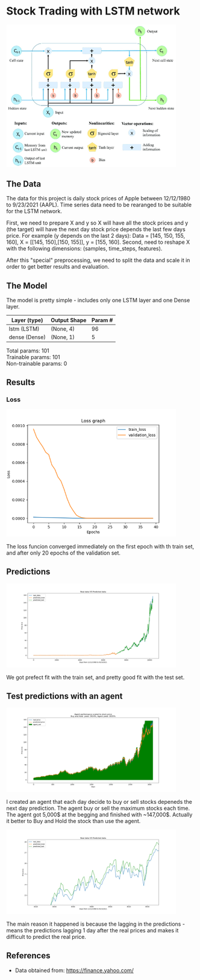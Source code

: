 # Stock Trading with LSTM network
<p align="left">
  <img src="Assets\lstm.png" width="450">
</p>

## The Data
The data for this project is daily stock prices of Apple between 12/12/1980 to 9/23/2021 (AAPL).
Time series data need to be rearanged to be suitable for the LSTM network.

First, we need to prepare X and y so X will have all the stock prices and y (the target) will have the next day stock price depends the last few days price.
For example (y depends on the last 2 days): Data = [145, 150, 155, 160], X = [[145, 150],[150, 155]], y = [155, 160].
Second, need to reshape X with the following dimensions: (samples, time_steps, features).

After this "special" preprocessing, we need to split the data and scale it in order to get better results and evaluation.

## The Model
The model is pretty simple - includes only one LSTM layer and one Dense layer.

| Layer (type)  | Output Shape | Param # |
| ------------- | ------------ | ------- |
| lstm (LSTM)   | (None, 4)    | 96      |
| dense (Dense) | (None, 1)    | 5       |

Total params: 101                           
Trainable params: 101                            
Non-trainable params: 0                                                       

## Results
### Loss
<p align="left">
  <img src="Assets\loss.png" width="450">
</p>
The loss funcion converged immediately on the first epoch with th train set, and after only 20 epochs of the validation set.

## Predictions
<p align="left">
  <img src="Assets\real_vs_predicted.png" width="450">
</p>
We got prefect fit with the train set, and pretty good fit with the test set.

## Test predictions with an agent
<p align="left">
  <img src="Assets\agent_performance.png" width="450">
</p>
I created an agent that each day decide to buy or sell stocks depeneds the next day prediction.
The agent buy or sell the maximum stocks each time.
The agent got 5,000$ at the begging and finished with ~147,000$.
Actually it better to Buy and Hold the stock than use the agent.


<p align="left">
  <img src="Assets\lagging.png" width="450">
</p>
The main reason it happened is because the lagging in the predictions -
means the predictions lagging 1 day after the real prices and makes it difficult to predict the real price.

## References
* Data obtained from: https://finance.yahoo.com/
